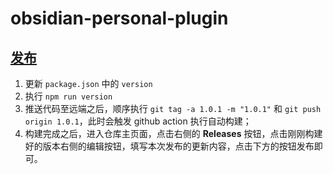 # obsidian-personal-plugin

## [发布](https://docs.obsidian.md/Plugins/Releasing/Release+your+plugin+with+GitHub+Actions)

1. 更新 `package.json` 中的 `version`
2. 执行 `npm run version`
3. 推送代码至远端之后，顺序执行 `git tag -a 1.0.1 -m "1.0.1"` 和 `git push origin 1.0.1`，此时会触发 github action 执行自动构建；
4. 构建完成之后，进入仓库主页面，点击右侧的 **Releases** 按钮，点击刚刚构建好的版本右侧的编辑按钮，填写本次发布的更新内容，点击下方的按钮发布即可。
